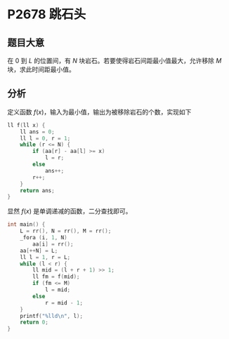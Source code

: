# P2678 跳石头
## 题目大意

在 $0$ 到 $L$ 的位置间，有 $N$ 块岩石。若要使得岩石间距最小值最大，允许移除 $M$ 块，求此时间距最小值。

## 分析

定义函数 $f(x)$，输入为最小值，输出为被移除岩石的个数，实现如下

```cpp
ll f(ll x) {
    ll ans = 0;
    ll l = 0, r = 1;
    while (r <= N) {
        if (aa[r] - aa[l] >= x)
            l = r;
        else
            ans++;
        r++;
    }
    return ans;
}
```

显然 $f(x)$ 是单调递减的函数，二分查找即可。

```cpp
int main() {
    L = rr(), N = rr(), M = rr();
    _fora (i, 1, N)
        aa[i] = rr();
    aa[++N] = L;
    ll l = 1, r = L;
    while (l < r) {
        ll mid = (l + r + 1) >> 1;
        ll fm = f(mid);
        if (fm <= M)
            l = mid;
        else
            r = mid - 1;
    }
    printf("%lld\n", l);
    return 0;
}
```
